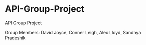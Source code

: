 # API-Group-Project
API Group Project

Group Members:
David Joyce,
Conner Leigh,
Alex Lloyd,
Sandhya Pradeshik
